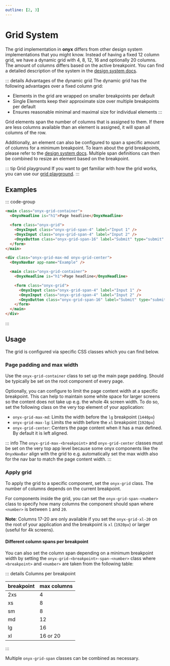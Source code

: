 ```yaml
---
outline: [2, 3]
---
```


# Grid System

The grid implementation in **onyx** differs from other design system implementations that you might know.
Instead of having a fixed 12 column grid, we have a dynamic grid with 4, 8, 12, 16 and optionally 20 columns.
The amount of columns differs based on the active breakpoint.
You can find a detailed description of the system in the [design system docs](/basics/breakpoints-grid).

::: details Advantages of the dynamic grid
The dynamic grid has the following advantages over a fixed column grid:

- Elements in the grid are wrapped on smaller breakpoints per default
- Single Elements keep their approximate size over multiple breakpoints per default
- Ensures reasonable minimal and maximal size for individual elements
  :::

Grid elements span the number of columns that is assigned to them.
If there are less columns available than an element is assigned, it will span all columns of the row.

Additionally, an element can also be configured to span a specific amount of columns for a minimum breakpoint.
To learn about the grid breakpoints, please refer to the [design system docs](/basics/breakpoints-grid#breakpoints).
Multiple span definitions can then be combined to resize an element based on the breakpoint.

::: tip Grid playground
If you want to get familiar with how the grid works, you can use our [grid playground](https://storybook.onyx.schwarz/iframe.html?args=&id=examples-gridplayground--default).
:::

## Examples

::: code-group

```html [Default]
<main class="onyx-grid-container">
  <OnyxHeadline is="h1">Page headline</OnyxHeadline>

  <form class="onyx-grid">
    <OnyxInput class="onyx-grid-span-4" label="Input 1" />
    <OnyxInput class="onyx-grid-span-4" label="Input 2" />
    <OnyxButton class="onyx-grid-span-16" label="Submit" type="submit" />
  </form>
</main>
```

```html [With max width]
<div class="onyx-grid-max-md onyx-grid-center">
  <OnyxNavBar app-name="Example" />

  <main class="onyx-grid-container">
    <OnyxHeadline is="h1">Page headline</OnyxHeadline>

    <form class="onyx-grid">
      <OnyxInput class="onyx-grid-span-4" label="Input 1" />
      <OnyxInput class="onyx-grid-span-4" label="Input 2" />
      <OnyxButton class="onyx-grid-span-16" label="Submit" type="submit" />
    </form>
  </main>
</div>
```

:::

## Usage

The grid is configured via specific CSS classes which you can find below.

### Page padding and max width

Use the `onyx-grid-container` class to set up the main page padding. Should be typically be set on the root component of every page.

Optionally, you can configure to limit the page content width at a specific breakpoint. This can help to maintain some white space for larger screens so the content does not take up e.g. the whole 4k screen width. To do so, set the following class on the very top element of your application:

- `onyx-grid-max-md`: Limits the width before the `lg` breakpoint (`1440px`)
- `onyx-grid-max-lg`: Limits the width before the `xl` breakpoint (`1920px`)
- `onyx-grid-center`: Centers the page content when it has a max defined. By default it is left aligned.

::: info
The `onyx-grid-max-<breakpoint>` and `onyx-grid-center` classes must be set on the very top app level because some onyx components like the `OnyxNavBar` align with the grid to e.g. automatically set the max width also for the nav bar to match the page content width.
:::

### Apply grid

To apply the grid to a specific component, set the `onyx-grid` class.
The number of columns depends on the current breakpoint.

For components inside the grid, you can set the `onyx-grid-span-<number>` class to specify how many columns the component should span where `<number>` is between `1` and `20`.

**Note**: Columns 17-20 are only available if you set the `onyx-grid-xl-20` on the root of your application and the breakpoint is `xl` (`1920px`) or larger (useful for 4k screens).

#### Different column spans per breakpoint

You can also set the column span depending on a minimum breakpoint width by setting the `onyx-grid-<breakpoint>-span-<number>` class where `<breakpoint>` and `<number>` are taken from the following table:

::: details Columns per breakpoint

| breakpoint | max columns |
| ---------- | ----------- |
| 2xs        | 4           |
| xs         | 8           |
| sm         | 8           |
| md         | 12          |
| lg         | 16          |
| xl         | 16 or 20    |

:::

Multiple `onyx-grid-span` classes can be combined as necessary.
